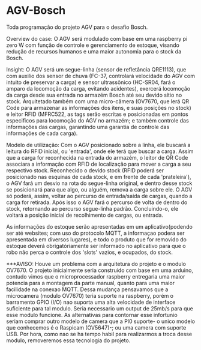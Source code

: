 # AGV-Bosch
Toda programação do projeto AGV para o desafio Bosch.

Overview do case:
O AGV será modulado com base em uma raspberry pi zero W com função de controle e gerenciamento de estoque, visando redução de recursos humanos e uma maior autonomia para o stock da Bosch. 

Insight:
O AGV será um segue-linha (sensor de refletância QRE1113), que com auxilio dos sensor de chuva (FC-37, controlará velocidade do AGV com intuito de preservar a carga) e sensor ultrassônico (HC-SR04, fará o amparo da locomoção da carga, evitando acidentes), exercerá locomoção da carga desde sua entrada no armazém Bosch até seu devido sítio no stock. Arquitetado também com uma micro-câmera (OV7670, que lerá QR Code para armazenar as informações dos itens, e suas posições no stock) e leitor RFID (MFRC522, as tags serão escritas e posicionadas em pontos especificos para locomoção do AGV no armazém; e também controle das informações das cargas, garantindo uma garantia de controle das informações de cada carga).

Modelo de utilização:
Com o AGV posicionado sobre a linha, ele buscará a leitura do RFID inicial, ou 'entrada', onde ele terá que buscar a carga. Assim que a carga for reconhecida na entrada do armazém, o leitor de QR Code associara a informação com RFID de localização para mover a carga a seu respectivo stock. Reconhecido o devido stock (RFID poderá ser posicionado nas esquinas de cada stock, e em frente de cada 'prateleira'), o AGV fará um desvio na rota do segue-linha original, e dentro desse stock se posicionará para que algo, ou alguém, remova a carga sobre ele. O AGV só poderá, assim, voltar ao percurso de entrada/saida de cargas, quando a carga for retirada. Após isso o AGV fará o percurso de volta de dentro do stock, retornando ao percurso segue-linha padrão. Concluindo-o, ele voltará a posição inicial de recolhimento de cargas, ou entrada.

As informações do estoque serão apresentadas em um aplicativo(podendo ser até websites; com uso do protocolo MQTT, a informaçao podera ser apresentada em diversos lugares), e todo o produto que for removido do estoque deverá obrigatóriamente ser informado no aplicativo para que o robo não perca o controle dos 'slots' vazios, e ocupados, do stock.


***AVISO: Houve um problema com a arquitetura do projeto e o modulo OV7670. O projeto inicialmente seria construido com base em uma arduino, contudo vimos que o microprocessador raspberry entregaria uma maior potencia para a montagem da parte manual, quanto para uma maior facilidade na conexao MQTT. Dessa mudança pensavamos que a microcamera (modulo OV7670) teria suporte na raspberry, porém o barramento GPIO (I/O) nao suporta uma alta velocidade de interface suficiente para tal modulo. Seria necessario um output de 25mb/s para que esse modulo funcione. As alternativas para contornar esse infortunio seriam comprar outro modelo de camera que a PI0 suporte- o unico modelo que conhecemos é o Raspicam (OV5647)-; ou uma camera com suporte USB. Por hora, como nao se ha tempo habil para realizarmos a troca desse modulo, removeremos essa tecnologia do projeto. 

